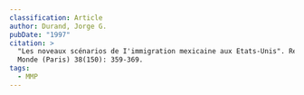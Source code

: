 ```yaml
---
classification: Article
author: Durand, Jorge G.
pubDate: "1997"
citation: >
  "Les noveaux scénarios de I'immigration mexicaine aux Etats-Unis". Revue Tiers
  Monde (Paris) 38(150): 359-369.
tags:
  - MMP
---
```

